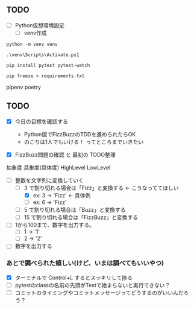 ## TODO
- [ ] Python仮想環境設定
    - [ ] venv作成

```
python -m venv venv

.\venv\Scripts\Activate.ps1
```

```
pip install pytest pytest-watch
```

```
pip freeze > requirements.txt
```

pipenv
poetry


## TODO
- [x] 今日の目標を確認する
    - Python版でFizzBuzzのTDDを進められたらOK
    - のこりは1人でもいける！ ってところまでいきたい
- [x] FizzBuzz問題の確認 と 最初の TODO整理


抽象度 具象度(具体度)
HighLevel LowLevel

- [ ] 整数を文字列に変換していく
    - [ ] 3 で割り切れる場合は「Fizz」と変換する ← こうなっててほしい
        - [x] ex: 3 -> 'Fizz' ← 具体例
        - [ ] ex: 6 -> 'Fizz'
    - [ ] 5 で割り切れる場合は「Buzz」と変換する
    - [ ] 15 で割り切れる場合は「FizzBuzz」と変換する
    
- [ ] 1から100まで、数字を出力する。
    - [ ] 1 -> '1'
    - [ ] 2 -> '2'
    
- [ ] 数字を出力する

### あとで調べられた嬉しい(けど、いまは調べてもいいやつ)
- [x] ターミナルで Control+L するとスッキリして捗る
- [ ] pytestのclassの名前の先頭がTestで始まらないと実行できない？
- [ ] コミットのタイミングやコミットメッセージってどうするのがいいんだろう？
